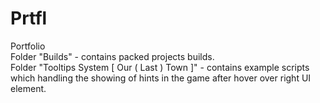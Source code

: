 # Prtfl
Portfolio<br />
Folder "Builds" - contains packed projects builds.<br />
Folder "Tooltips System [ Our ( Last ) Town ]" - contains example scripts which handling the showing of hints in the game after hover over right UI element.<br />
